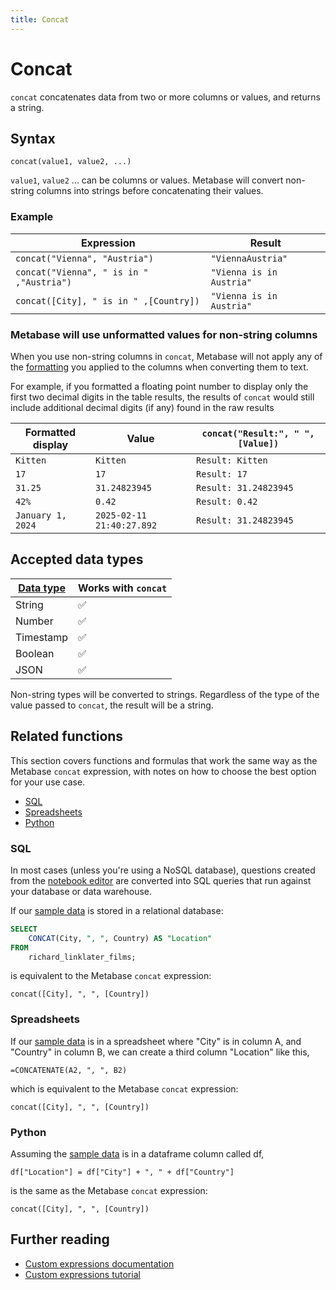 ```yaml
---
title: Concat
---
```


# Concat

`concat` concatenates data from two or more columns or values, and returns a string.

## Syntax

```
concat(value1, value2, ...)
```

`value1`, `value2` ... can be columns or values. Metabase will convert non-string columns into strings before concatenating their values.

### Example

| Expression                               | Result                   |
| ---------------------------------------- | ------------------------ |
| `concat("Vienna", "Austria")`            | `"ViennaAustria"`        |
| `concat("Vienna", " is in " ,"Austria")` | `"Vienna is in Austria"` |
| `concat([City], " is in " ,[Country])`   | `"Vienna is in Austria"` |

### Metabase will use unformatted values for non-string columns

When you use non-string columns in `concat`, Metabase will not apply any of the [formatting](../../../data-modeling/formatting.md) you applied to the columns when converting them to text.

For example, if you formatted a floating point number to display only the first two decimal digits in the table results, the results of `concat` would still include additional decimal digits (if any) found in the raw results

| Formatted display | Value                     | `concat("Result:", " ", [Value])` |
| ----------------- | ------------------------- | --------------------------------- |
| `Kitten`          | `Kitten`                  | `Result: Kitten`                  |
| `17`              | `17`                      | `Result: 17`                      |
| `31.25`           | `31.24823945`             | `Result: 31.24823945`             |
| `42%`             | `0.42`                    | `Result: 0.42`                    |
| `January 1, 2024` | `2025-02-11 21:40:27.892` | `Result: 31.24823945`             |

## Accepted data types

| [Data type](https://www.metabase.com/learn/grow-your-data-skills/data-fundamentals/data-types-overview#examples-of-data-types) | Works with `concat` |
| ------------------------------------------------------------------------------------------------------------------------------ | ------------------- |
| String                                                                                                                         | ✅                  |
| Number                                                                                                                         | ✅                  |
| Timestamp                                                                                                                      | ✅                  |
| Boolean                                                                                                                        | ✅                  |
| JSON                                                                                                                           | ✅                  |

Non-string types will be converted to strings. Regardless of the type of the value passed to `concat`, the result will be a string.

## Related functions

This section covers functions and formulas that work the same way as the Metabase `concat` expression, with notes on how to choose the best option for your use case.

- [SQL](#sql)
- [Spreadsheets](#spreadsheets)
- [Python](#python)

### SQL

In most cases (unless you're using a NoSQL database), questions created from the [notebook editor](https://www.metabase.com/glossary/notebook_editor) are converted into SQL queries that run against your database or data warehouse.

If our [sample data](#combining-text-from-different-columns) is stored in a relational database:

```sql
SELECT
    CONCAT(City, ", ", Country) AS "Location"
FROM
    richard_linklater_films;
```

is equivalent to the Metabase `concat` expression:

```
concat([City], ", ", [Country])
```

### Spreadsheets

If our [sample data](#combining-text-from-different-columns) is in a spreadsheet where "City" is in column A, and "Country" in column B, we can create a third column "Location" like this,

```
=CONCATENATE(A2, ", ", B2)
```

which is equivalent to the Metabase `concat` expression:

```
concat([City], ", ", [Country])
```

### Python

Assuming the [sample data](#combining-text-from-different-columns) is in a dataframe column called df,

```
df["Location"] = df["City"] + ", " + df["Country"]
```

is the same as the Metabase `concat` expression:

```
concat([City], ", ", [Country])
```

## Further reading

- [Custom expressions documentation](../expressions.md)
- [Custom expressions tutorial](https://www.metabase.com/learn/questions/custom-expressions)
